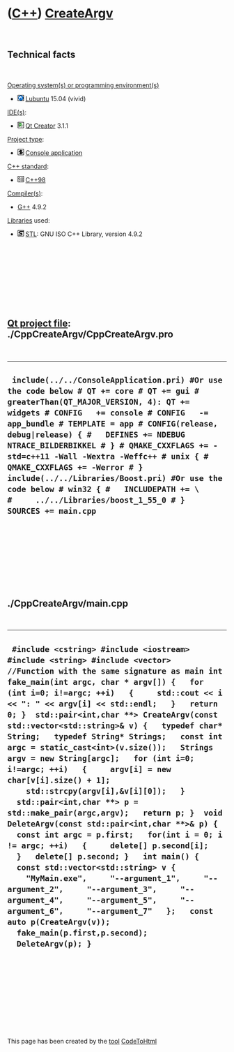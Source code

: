 
 

 

 

 

 

([C++](Cpp.md)) [CreateArgv](CppCreateArgv.md)
================================================

 

Technical facts
---------------

 

[Operating system(s) or programming environment(s)](CppOs.md)

-   ![Lubuntu](PicLubuntu.png) [Lubuntu](CppLubuntu.md) 15.04 (vivid)

[IDE(s)](CppIde.md):

-   ![Qt Creator](PicQtCreator.png) [Qt Creator](CppQtCreator.md) 3.1.1

[Project type](CppQtProjectType.md):

-   ![console](PicConsole.png) [Console
    application](CppConsoleApplication.md)

[C++ standard](CppStandard.md):

-   ![C++98](PicCpp98.png) [C++98](Cpp98.md)

[Compiler(s)](CppCompiler.md):

-   [G++](CppGpp.md) 4.9.2

[Libraries](CppLibrary.md) used:

-   ![STL](PicStl.png) [STL](CppStl.md): GNU ISO C++ Library, version
    4.9.2

 

 

 

 

 

[Qt project file](CppQtProjectFile.md): ./CppCreateArgv/CppCreateArgv.pro
--------------------------------------------------------------------------

 

  ----------------------------------------------------------------------------------------------------------------------------------------------------------------------------------------------------------------------------------------------------------------------------------------------------------------------------------------------------------------------------------------------------------------------------------------------------------------------------------------------------------------------------------------------------
  ` include(../../ConsoleApplication.pri) #Or use the code below # QT += core # QT += gui # greaterThan(QT_MAJOR_VERSION, 4): QT += widgets # CONFIG   += console # CONFIG   -= app_bundle # TEMPLATE = app # CONFIG(release, debug|release) { #   DEFINES += NDEBUG NTRACE_BILDERBIKKEL # } # QMAKE_CXXFLAGS += -std=c++11 -Wall -Wextra -Weffc++ # unix { #   QMAKE_CXXFLAGS += -Werror # }  include(../../Libraries/Boost.pri) #Or use the code below # win32 { #   INCLUDEPATH += \ #     ../../Libraries/boost_1_55_0 # }  SOURCES += main.cpp`
  ----------------------------------------------------------------------------------------------------------------------------------------------------------------------------------------------------------------------------------------------------------------------------------------------------------------------------------------------------------------------------------------------------------------------------------------------------------------------------------------------------------------------------------------------------

 

 

 

 

 

./CppCreateArgv/main.cpp
------------------------

 

  ------------------------------------------------------------------------------------------------------------------------------------------------------------------------------------------------------------------------------------------------------------------------------------------------------------------------------------------------------------------------------------------------------------------------------------------------------------------------------------------------------------------------------------------------------------------------------------------------------------------------------------------------------------------------------------------------------------------------------------------------------------------------------------------------------------------------------------------------------------------------------------------------------------------------------------------------------------------------------------------------------------------------------------------------------------------------------------------------------------------------------------------------------------------
  ` #include <cstring> #include <iostream> #include <string> #include <vector>  //Function with the same signature as main int fake_main(int argc, char * argv[]) {   for (int i=0; i!=argc; ++i)   {     std::cout << i << ": " << argv[i] << std::endl;   }   return 0; }  std::pair<int,char **> CreateArgv(const std::vector<std::string>& v) {   typedef char* String;   typedef String* Strings;   const int argc = static_cast<int>(v.size());   Strings argv = new String[argc];   for (int i=0; i!=argc; ++i)   {     argv[i] = new char[v[i].size() + 1];     std::strcpy(argv[i],&v[i][0]);   }   std::pair<int,char **> p = std::make_pair(argc,argv);   return p; }  void DeleteArgv(const std::pair<int,char **>& p) {   const int argc = p.first;   for(int i = 0; i != argc; ++i)   {     delete[] p.second[i];   }   delete[] p.second; }   int main() {   const std::vector<std::string> v {     "MyMain.exe",     "--argument_1",     "--argument_2",     "--argument_3",     "--argument_4",     "--argument_5",     "--argument_6",     "--argument_7"   };   const auto p(CreateArgv(v));   fake_main(p.first,p.second);   DeleteArgv(p); }`
  ------------------------------------------------------------------------------------------------------------------------------------------------------------------------------------------------------------------------------------------------------------------------------------------------------------------------------------------------------------------------------------------------------------------------------------------------------------------------------------------------------------------------------------------------------------------------------------------------------------------------------------------------------------------------------------------------------------------------------------------------------------------------------------------------------------------------------------------------------------------------------------------------------------------------------------------------------------------------------------------------------------------------------------------------------------------------------------------------------------------------------------------------------------------

 

 

 

 

 

 

This page has been created by the [tool](Tools.md)
[CodeToHtml](ToolCodeToHtml.md)
